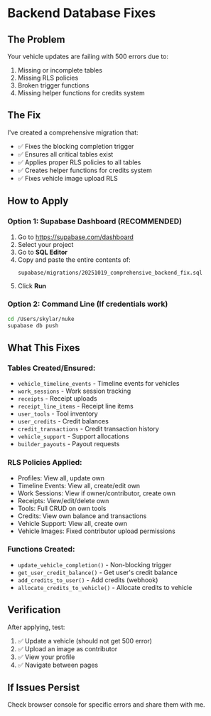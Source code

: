 # Backend Database Fixes

## The Problem

Your vehicle updates are failing with 500 errors due to:
1. Missing or incomplete tables
2. Missing RLS policies
3. Broken trigger functions
4. Missing helper functions for credits system

## The Fix

I've created a comprehensive migration that:
- ✅ Fixes the blocking completion trigger
- ✅ Ensures all critical tables exist
- ✅ Applies proper RLS policies to all tables
- ✅ Creates helper functions for credits system
- ✅ Fixes vehicle image upload RLS

## How to Apply

### Option 1: Supabase Dashboard (RECOMMENDED)

1. Go to https://supabase.com/dashboard
2. Select your project
3. Go to **SQL Editor**
4. Copy and paste the entire contents of:
   ```
   supabase/migrations/20251019_comprehensive_backend_fix.sql
   ```
5. Click **Run**

### Option 2: Command Line (If credentials work)

```bash
cd /Users/skylar/nuke
supabase db push
```

## What This Fixes

### Tables Created/Ensured:
- `vehicle_timeline_events` - Timeline events for vehicles
- `work_sessions` - Work session tracking
- `receipts` - Receipt uploads
- `receipt_line_items` - Receipt line items
- `user_tools` - Tool inventory
- `user_credits` - Credit balances
- `credit_transactions` - Credit transaction history
- `vehicle_support` - Support allocations
- `builder_payouts` - Payout requests

### RLS Policies Applied:
- Profiles: View all, update own
- Timeline Events: View all, create/edit own
- Work Sessions: View if owner/contributor, create own
- Receipts: View/edit/delete own
- Tools: Full CRUD on own tools
- Credits: View own balance and transactions
- Vehicle Support: View all, create own
- Vehicle Images: Fixed contributor upload permissions

### Functions Created:
- `update_vehicle_completion()` - Non-blocking trigger
- `get_user_credit_balance()` - Get user's credit balance
- `add_credits_to_user()` - Add credits (webhook)
- `allocate_credits_to_vehicle()` - Allocate credits to vehicle

## Verification

After applying, test:
1. ✅ Update a vehicle (should not get 500 error)
2. ✅ Upload an image as contributor
3. ✅ View your profile
4. ✅ Navigate between pages

## If Issues Persist

Check browser console for specific errors and share them with me.

